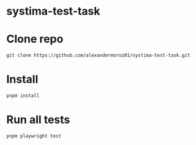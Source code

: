 # systima-test-task
# Clone repo
    git clone https://github.com/alexandermoroz01/systima-test-task.git

# Install
    pnpm install

# Run all tests
    pnpm playwright test